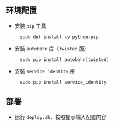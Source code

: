 ## 环境配置

- 安装 `pip` 工具

        sudo dnf install -y python-pip

- 安装 `autobahn` 库（`twisted` 版）

        sudo pip install autobahn[twisted]
        
- 安装 `service_identity` 库

        sudo pip install service_identity

## 部署

- 运行 `deploy.sh`，按照提示输入配置内容
